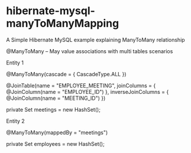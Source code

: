 # hibernate-mysql-manyToManyMapping
A Simple Hibernate MySQL example explaining ManyToMany relationship

@ManyToMany – May value associations with multi tables scenarios

Entity 1

@ManyToMany(cascade = { CascadeType.ALL })

@JoinTable(name = "EMPLOYEE_MEETING", joinColumns = { @JoinColumn(name = "EMPLOYEE_ID") }, inverseJoinColumns = { @JoinColumn(name = "MEETING_ID") }) 

private Set<Meeting> meetings = new HashSet<Meeting>(); 

Entity 2
 
@ManyToMany(mappedBy = "meetings") 

private Set<Employee> employees = new HashSet<Employee>();
